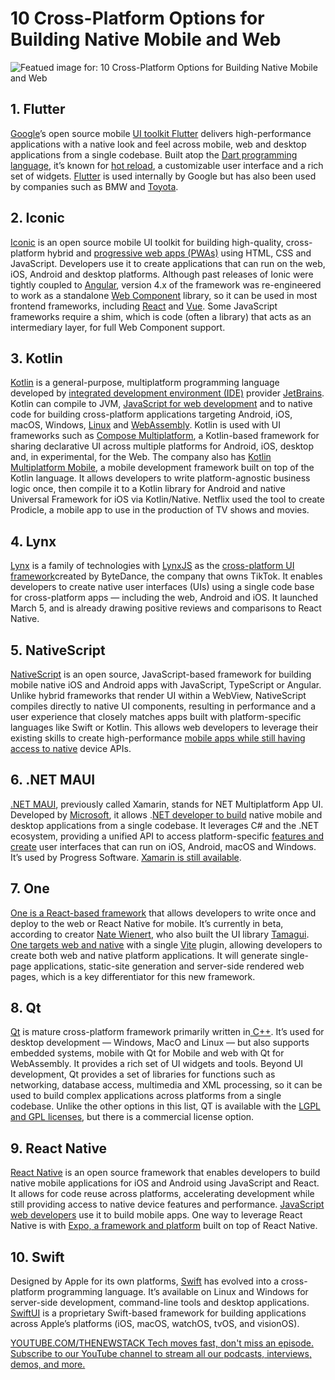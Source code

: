 # 10 Cross-Platform Options for Building Native Mobile and Web
![Featued image for: 10 Cross-Platform Options for Building Native Mobile and Web](https://cdn.thenewstack.io/media/2025/05/8ec7897a-skyscraper-building-apps-2-1024x576.jpg)
## 1. Flutter
[Google](https://cloud.google.com/?utm_content=inline+mention)’s open source mobile [UI toolkit Flutter](https://github.com/flutter) delivers high-performance applications with a native look and feel across mobile, web and desktop applications from a single codebase. Built atop the [Dart programming language](https://thenewstack.io/week-programming-ashes-arises-dart-2/), it’s known for [hot reload](https://docs.flutter.dev/tools/hot-reload), a customizable user interface and a rich set of widgets. [Flutter](https://thenewstack.io/flutter-fever-adoption-grows-and-spreads-to-embedded-devices/) is used internally by Google but has also been used by companies such as BMW and [Toyota](https://thenewstack.io/how-toyota-drove-agile-load-testing-to-the-cloud/).
## 2. Iconic
[Iconic](https://github.com/iconic) is an open source mobile UI toolkit for building high-quality, cross-platform hybrid and [progressive web apps (PWAs)](https://thenewstack.io/growth-of-progressive-web-apps/) using HTML, CSS and JavaScript. Developers use it to create applications that can run on the web, iOS, Android and desktop platforms.
Although past releases of Ionic were tightly coupled to [Angular](https://thenewstack.io/angular-shares-potential-ideas-for-2025-improvements/), version 4.x of the framework was re-engineered to work as a standalone [Web Component](https://thenewstack.io/introduction-to-web-components-and-how-to-start-using-them/) library, so it can be used in most frontend frameworks, including [React](https://thenewstack.io/react-adds-new-experimental-animation-feature/) and [Vue](https://thenewstack.io/a-peek-at-whats-next-for-vue/). Some JavaScript frameworks require a shim, which is code (often a library) that acts as an intermediary layer, for full Web Component support.

## 3. Kotlin
[Kotlin](https://thenewstack.io/how-to-handle-platform-specific-dependencies-in-kotlin-multiplatform/) is a general-purpose, multiplatform programming language developed by [integrated development environment (IDE)](https://thenewstack.io/agentic-ides-next-frontier-in-intelligent-coding/) provider [JetBrains](https://thenewstack.io/jetbrains-agentic-ai-assistant-helps-automate-coding-tasks/). Kotlin can compile to JVM, [JavaScript for web development](https://thenewstack.io/javascript-framework-reality-check-whats-actually-working/) and to native code for building cross-platform applications targeting Android, iOS, macOS, Windows, [Linux](https://thenewstack.io/introduction-to-linux-operating-system/) and [WebAssembly](https://thenewstack.io/top-5-uses-of-webassembly-for-web-developers/). Kotlin is used with UI frameworks such as [ Compose Multiplatform](https://github.com/JetBrains/compose-multiplatform), a Kotlin-based framework for sharing declarative UI across multiple platforms for Android, iOS, desktop and, in experimental, for the Web.
The company also has [ Kotlin Multiplatform Mobile](https://www.jetbrains.com/kotlin-multiplatform/), a mobile development framework built on top of the Kotlin language. It allows developers to write platform-agnostic business logic once, then compile it to a Kotlin library for Android and native Universal Framework for iOS via Kotlin/Native. Netflix used the tool to create Prodicle, a mobile app to use in the production of TV shows and movies.

## 4. Lynx
[Lynx](https://github.com/lynx-family) is a family of technologies with [ LynxJS](https://github.com/lynx-family/lynx) as the
[cross-platform UI framework](https://thenewstack.io/cross-platform-ui-framework-lynx-competes-with-react-native/)created by ByteDance, the company that owns TikTok. It enables developers to create native user interfaces (UIs) using a single code base for cross-platform apps — including the web, Android and iOS. It launched March 5, and is already drawing positive reviews and comparisons to React Native.
## 5. NativeScript
[NativeScript](https://github.com/nativescript) is an open source, JavaScript-based framework for building mobile native iOS and Android apps with JavaScript, TypeScript or Angular. Unlike hybrid frameworks that render UI within a WebView, NativeScript compiles directly to native UI components, resulting in performance and a user experience that closely matches apps built with platform-specific languages like Swift or Kotlin. This allows web developers to leverage their existing skills to create high-performance [mobile apps while still having access to native](https://thenewstack.io/beta-solution-helps-frontend-developers-make-native-mobile-apps/) device APIs.
## 6. .NET MAUI
[.NET MAUI](https://github.com/dotnet/maui), previously called Xamarin, stands for NET Multiplatform App UI. Developed by [Microsoft](https://news.microsoft.com/?utm_content=inline+mention), it allows .[NET developer to build](https://thenewstack.io/what-net-maui-can-do-for-frontend-and-web-developers/) native mobile and desktop applications from a single codebase. It leverages C# and the .NET ecosystem, providing a unified API to access platform-specific [features and create](https://thenewstack.io/using-apis-with-low-code-tools-9-best-practices/) user interfaces that can run on iOS, Android, macOS and Windows. It’s used by Progress Software. [Xamarin is still available](https://github.com/xamarin).
## 7. One
[One is a React-based framework](https://thenewstack.io/one-lets-frontend-devs-build-once-deploy-web-and-native-apps) that allows developers to write once and deploy to the web or React Native for mobile. It’s currently in beta, according to creator [Nate Wienert](https://www.linkedin.com/in/nathan-wienert-89091945/), who also built the UI library [Tamagui](https://github.com/tamagui/tamagui). [One targets web and native](https://thenewstack.io/one-lets-frontend-devs-build-once-deploy-web-and-native-apps/) with a single [Vite](https://thenewstack.io/vites-new-rust-based-javascript-bundler-available-in-beta/) plugin, allowing developers to create both web and native platform applications. It will generate single-page applications, static-site generation and server-side rendered web pages, which is a key differentiator for this new framework.
## 8. Qt
[Qt](https://www.qt.io/download-dev) is mature cross-platform framework primarily written in[ C++](https://thenewstack.io/bjarne-stroustrup-on-how-he-sees-c-evolving/). It’s used for desktop development — Windows, MacO and Linux — but also supports embedded systems, mobile with Qt for Mobile and web with Qt for WebAssembly. It provides a rich set of UI widgets and tools.
Beyond UI development, Qt provides a set of libraries for functions such as networking, database access, multimedia and XML processing, so it can be used to build complex applications across platforms from a single codebase. Unlike the other options in this list, QT is available with the [LGPL and GPL licenses](https://www.qt.io/licensing/open-source-lgpl-obligations), but there is a commercial license option.

## 9. React Native
[React Native](https://github.com/facebook/react-native) is an open source framework that enables developers to build native mobile applications for iOS and Android using JavaScript and React. It allows for code reuse across platforms, accelerating development while still providing access to native device features and performance. [JavaScript web developers](https://thenewstack.io/web-development-in-2023-javascript-still-rules-ai-emerges/) use it to build mobile apps. One way to leverage React Native is with [Expo, a framework and platform](https://github.com/expo/expo) built on top of React Native.
## 10. Swift
Designed by Apple for its own platforms, [Swift](https://github.com/swiftlang/swift) has evolved into a cross-platform programming language. It’s available on Linux and Windows for server-side development, command-line tools and desktop applications. [ SwiftUI](https://developer.apple.com/xcode/swiftui/) is a proprietary Swift-based framework for building applications across Apple’s platforms (iOS, macOS, watchOS, tvOS, and visionOS).

[
YOUTUBE.COM/THENEWSTACK
Tech moves fast, don't miss an episode. Subscribe to our YouTube
channel to stream all our podcasts, interviews, demos, and more.
](https://youtube.com/thenewstack?sub_confirmation=1)